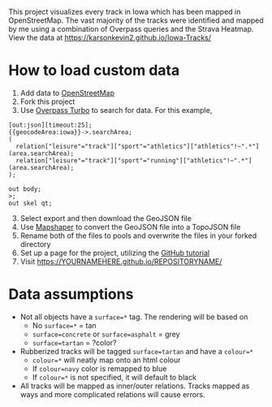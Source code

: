 This project visualizes every track in Iowa which has been mapped in OpenStreetMap. The vast majority of the tracks were identified and mapped by me using a combination of Overpass queries and the Strava Heatmap. View the data at https://karsonkevin2.github.io/Iowa-Tracks/

# How to load custom data

1. Add data to [OpenStreetMap](https://www.openstreetmap.org)
2. Fork this project
3. Use [Overpass Turbo](https://overpass-turbo.eu) to search for data. For this example, 
```
[out:json][timeout:25];
{{geocodeArea:iowa}}->.searchArea;
(
  relation["leisure"="track"]["sport"="athletics"]["athletics"!~".*"](area.searchArea);
  relation["leisure"="track"]["sport"="running"]["athletics"!~".*"](area.searchArea);
);

out body;
>;
out skel qt;
```
3. Select export and then download the GeoJSON file
4. Use [Mapshaper](https://mapshaper.org) to convert the GeoJSON file into a TopoJSON file
5. Rename both of the files to pools and overwrite the files in your forked directory
6. Set up a page for the project, utilizing the [GitHub tutorial](https://pages.github.com/)
7. Visit https://YOURNAMEHERE.github.io/REPOSITORYNAME/

# Data assumptions

* Not all objects have a `surface=*` tag. The rendering will be based on
  * No `surface=*` = tan
  * `surface=concrete` or `surface=asphalt` = grey
  * `surface=tartan` = ?color?
* Rubberized tracks will be tagged `surface=tartan` and have a `colour=*`
  * `colour=*` will neatly map onto an html colour
  * If `colour=navy` color is remapped to blue
  * If `colour=*` is not specified, it will default to black
* All tracks will be mapped as inner/outer relations. Tracks mapped as ways and more complicated relations will cause errors.

